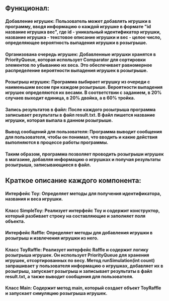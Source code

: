 ## Функционал:
#### Добавление игрушек: Пользователь может добавлять игрушки в программу, вводя информацию о каждой игрушке в формате "id название игрушка вес", где id - уникальный идентификатор игрушки, название игрушка - текстовое описание игрушки и вес - целое число, определяющее вероятность выпадения игрушки в розыгрыше.
#### Организована очередь игрушек: Добавленные игрушки хранятся в PriorityQueue, которая использует Comparator для сортировки элементов по убыванию их веса. Это обеспечивает равномерное распределение вероятности выпадения игрушек в розыгрыше.
#### Розыгрыш игрушек: Программа выбирает игрушку из очереди с наименьшим весом при каждом розыгрыше. Вероятности выпадения игрушек определяются их весами. В соответствии с заданием, в 20% случаев выходит единица, в 20% двойка, а в 60% тройка.
#### Запись результатов в файл: После каждого розыгрыша программа записывает результаты в файл result.txt. В файл пишется название игрушки, которая выпала в данном розыгрыше.
#### Вывод сообщений для пользователя: Программа выводит сообщения для пользователя, чтобы он понимал, что вводить и какие действия выполняются в процессе работы программы.
#### Таким образом, программа позволяет проводить розыгрыши игрушек в магазине, добавляя информацию о игрушках и получая результаты розыгрыша, записывающиеся в файл.

## Краткое описание каждого компонента:

#### Интерфейс Toy: Определяет методы для получения идентификатора, названия и веса игрушки.

#### Класс SimpleToy: Реализует интерфейс Toy и содержит конструктор, который разбивает строку на составляющие и заполняет поля объекта.

#### Интерфейс Raffle: Определяет методы для добавления игрушки в розыгрыш и извлечения игрушки из него.

#### Класс ToyRaffle: Реализует интерфейс Raffle и содержит логику розыгрыша игрушек. Он использует PriorityQueue для хранения игрушек, отсортированных по весу. Метод runSimulation(int count) запрашивает у пользователя информацию о игрушках, добавляет их в розыгрыш, запускает розыгрыш и записывает результаты в файл result.txt, а также выводит сообщения для пользователя.

#### Класс Main: Содержит метод main, который создает объект ToyRaffle и запускает симуляцию розыгрыша игрушек.
